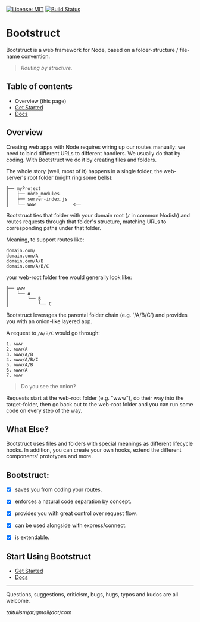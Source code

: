 [![License: MIT](https://img.shields.io/badge/License-MIT-blue.svg)](https://opensource.org/licenses/MIT)
[![Build Status](https://travis-ci.org/taitulism/Bootstruct.svg?branch=master)](https://travis-ci.org/taitulism/Bootstruct)

Bootstruct
==========
Bootstruct is a web framework for Node, based on a folder-structure / file-name convention.

>*Routing by structure.*



Table of contents
-----------------

* Overview (this page)
* [Get Started](https://github.com/taitulism/Bootstruct/blob/master/Docs/Get%20Started.md)
* [Docs](https://github.com/taitulism/Bootstruct/blob/master/Docs/README.md)





Overview
--------
Creating web apps with Node requires wiring up our routes manually: we need to bind different URLs to different handlers. We usually do that by coding. With Bootstruct we do it by creating files and folders.

The whole story (well, most of it) happens in a single folder, the web-server's root folder (might ring some bells):
```
├── myProject
│   ├── node_modules
│   ├── server-index.js
│   └── www              <──
```

Bootstruct ties that folder with your domain root (`/` in common Nodish) and routes requests through that folder's structure, matching URLs to corresponding paths under that folder. 

Meaning, to support routes like:
```
domain.com/
domain.com/A
domain.com/A/B
domain.com/A/B/C
```

your web-root folder tree would generally look like:
```
├── www
│   └── A
│       └── B
│           └── C
```

Bootstruct leverages the parental folder chain (e.g. '/A/B/C') and provides you with an onion-like layered app. 

A request to `/A/B/C` would go through:
```
1. www
2. www/A
3. www/A/B
4. www/A/B/C
5. www/A/B
6. www/A
7. www
```

>Do you see the onion?

Requests start at the web-root folder (e.g. "www"), do their way into the target-folder, then go back out to the web-root folder and you can run some code on every step of the way.




What Else?
----------
Bootstruct uses files and folders with special meanings as different lifecycle hooks. In addition, you can create your own hooks, extend the different components' prototypes and more.




Bootstruct:
-----------
- [x] saves you from coding your routes.
- [x] enforces a natural code separation by concept.
- [x] provides you with great control over request flow.
- [x] can be used alongside with express/connect.
- [x] is extendable.




Start Using Bootstruct
----------------------
* [Get Started](https://github.com/taitulism/Bootstruct/blob/master/Docs/Get%20Started.md)
* [Docs](https://github.com/taitulism/Bootstruct/blob/master/Docs/README.md)




*******************************************************************************
Questions, suggestions, criticism, bugs, hugs, typos and kudos are all welcome.

*taitulism(at)gmail(dot)com*
